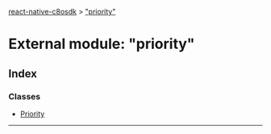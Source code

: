 [react-native-c8osdk](../README.md) > ["priority"](../modules/_priority_.md)

# External module: "priority"

## Index

### Classes

* [Priority](../classes/_priority_.priority.md)

---

